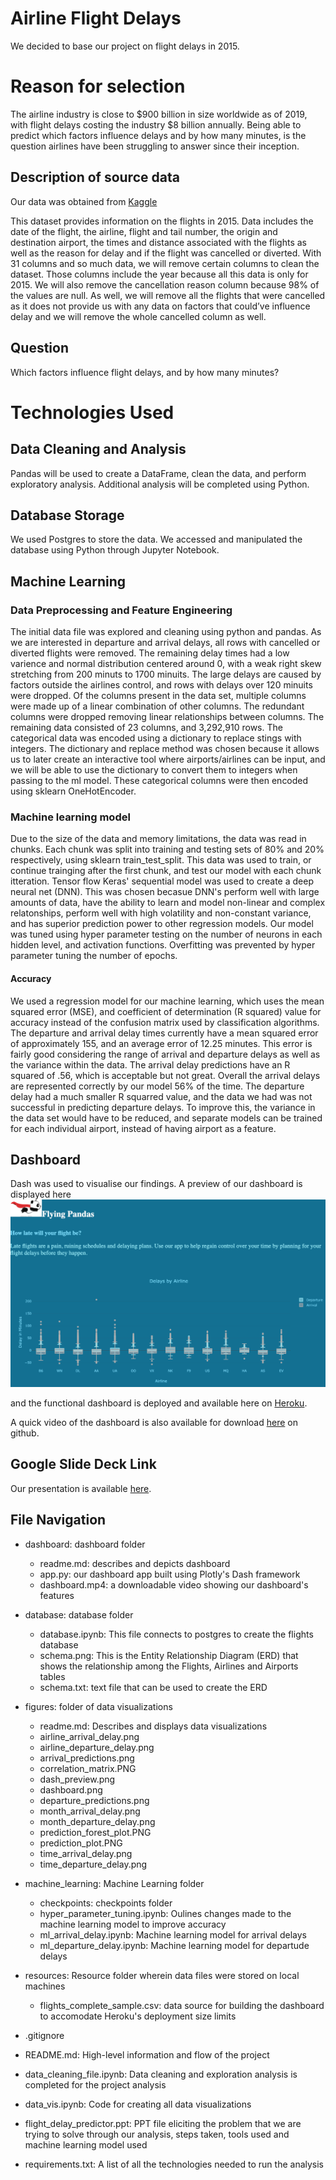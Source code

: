 # Airline Flight Delays

We decided to base our project on flight delays in 2015.

# Reason for selection
The airline industry is close to $900 billion in size worldwide as of 2019, with flight delays costing the industry $8 billion annually. Being able to predict which factors influence delays and by how many minutes, is the question airlines have been struggling to answer since their inception.

## Description of source data
Our data was obtained from [Kaggle](https://www.kaggle.com/usdot/flight-delays)

This dataset provides information on the flights in 2015. Data includes the date of the flight, the airline, flight and tail number, the origin and destination airport, the times and distance associated with the flights as well as the reason for delay and if the flight was cancelled or diverted. With 31 columns and so much data, we will remove certain columns to clean the dataset. Those columns include the year because all this data is only for 2015. We will also remove the cancellation reason column because 98% of the values are null. As well, we will remove all the flights that were cancelled as it does not provide us with any data on factors that could’ve influence delay and we will remove the whole cancelled column as well.

## Question 
Which factors influence flight delays, and by how many minutes? 

# Technologies Used
## Data Cleaning and Analysis
Pandas will be used to create a DataFrame, clean the data, and perform exploratory analysis. Additional analysis will be completed using Python.

## Database Storage
We used Postgres to store the data. We accessed and manipulated the database using Python through Jupyter Notebook. 

## Machine Learning

### Data Preprocessing and Feature Engineering
The initial data file was explored and cleaning using python and pandas. As we are interested in departure and arrival delays, all rows with cancelled or diverted flights were removed. The remaining delay times had a low varience and normal distribution centered around 0, with a weak right skew stretching from 200 minuts to 1700 minuits. The large delays are caused by factors outside the airlines control, and rows with delays over 120 minuits were dropped. Of the columns present in the data set, multiple columns were made up of a linear combination of other columns. The redundant columns were dropped removing linear relationships between columns. The remaining data consisted of 23 columns, and 3,292,910 rows. 
The categorical data was encoded using a dictionary to replace stings with integers. The dictionary and replace method was chosen because it allows us to later create an interactive tool where airports/airlines can be input, and we will be able to use the dictionary to convert them to integers when passing to the ml model. These categorical columns were then encoded using sklearn OneHotEncoder. 

### Machine learning model
Due to the size of the data and memory limitations, the data was read in chunks. Each chunk was split into training and testing sets of 80% and 20% respectively, using sklearn train_test_split. This data was used to train, or continue trainging after the first chunk, and test our model with each chunk itteration.
Tensor flow Keras' sequential model was used to create a deep neural net (DNN). This was chosen becasue DNN's perform well with large amounts of data, have the ability to learn and model non-linear and complex relatonships, perform well with high volatility and non-constant variance, and has superior prediction power to other regression models. 
Our model was tuned using hyper parameter testing on the number of neurons in each hidden level, and activation functions. Overfitting was prevented by hyper parameter tuning the number of epochs. 

#### Accuracy
We used a regression model for our machine learning, which uses the mean squared error (MSE), and coefficient of determination (R squared) value for accuracy instead of the confusion matrix used by classification algorithms. 
The departure and arrival delay times currently have a mean squared error of approximately 155, and an average error of 12.25 minutes. This error is fairly good considering the range of arrival and departure delays as well as the variance within the data. The arrival delay predictions have an R squared of .56, which is acceptable but not great. Overall the arrival delays are represented correctly by our model 56% of the time. The departure delay had a much smaller R squarred value, and the data we had was not successful in predicting departure delays. To improve this, the variance in the data set would have to be reduced, and separate models can be trained for each individual airport, instead of having airport as a feature. 


## Dashboard
Dash was used to visualise our findings. A preview of our dashboard is displayed here
![dash_preview](https://github.com/Pandas-UFT/Pandas/blob/master/figures/dash_preview.png?raw=true)

and the functional dashboard is deployed and available here on [Heroku](https://pandas-flight-dashboard.herokuapp.com/).

A quick video of the dashboard is also available for download [here](https://github.com/Pandas-UFT/Pandas/blob/master/dashboard/dashboard.mp4) on github.

## Google Slide Deck Link

Our presentation is available [here](https://docs.google.com/presentation/d/1lVltMy94bXFktCDCRaQnMVSpEe5rUilISrqvT9a1mas/edit?usp=sharing).

## File Navigation

* dashboard: dashboard folder
  * readme.md: describes and depicts dashboard
  * app.py: our dashboard app built using Plotly's Dash framework
  * dashboard.mp4: a downloadable video showing our dashboard's features

* database: database folder
  * database.ipynb: This file connects to postgres to create the flights database
  * schema.png: This is the Entity Relationship Diagram (ERD) that shows the relationship among the Flights, Airlines and Airports tables
  * schema.txt: text file that can be used to create the ERD

* figures: folder of data visualizations
  * readme.md: Describes and displays data visualizations
  * airline_arrival_delay.png
  * airline_departure_delay.png
  * arrival_predictions.png
  * correlation_matrix.PNG
  * dash_preview.png
  * dashboard.png
  * departure_predictions.png
  * month_arrival_delay.png
  * month_departure_delay.png
  * prediction_forest_plot.PNG
  * prediction_plot.PNG
  * time_arrival_delay.png
  * time_departure_delay.png

* machine_learning: Machine Learning folder
  * checkpoints: checkpoints folder
  * hyper_parameter_tuning.ipynb: Oulines changes made to the machine learning model to improve accuracy
  * ml_arrival_delay.ipynb: Machine learning model for arrival delays
  * ml_departure_delay.ipynb: Machine learning model for departude delays

* resources: Resource folder wherein data files were stored on local machines
  * flights_complete_sample.csv: data source for building the dashboard to accomodate Heroku's deployment size limits

* .gitignore

* README.md: High-level information and flow of the project

* data_cleaning_file.ipynb: Data cleaning and exploration analysis is completed for the project analysis

* data_vis.ipynb: Code for creating all data visualizations

* flight_delay_predictor.ppt: PPT file eliciting the problem that we are trying to solve through our analysis, steps taken, tools used and machine learning model used

* requirements.txt: A list of all the technologies needed to run the analysis
